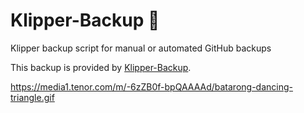 # Klipper-Backup 💾 
Klipper backup script for manual or automated GitHub backups 

This backup is provided by [Klipper-Backup](https://github.com/Staubgeborener/klipper-backup).


https://media1.tenor.com/m/-6zZB0f-bpQAAAAd/batarong-dancing-triangle.gif
